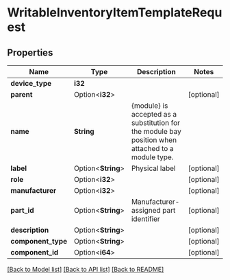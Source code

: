 # WritableInventoryItemTemplateRequest

## Properties

Name | Type | Description | Notes
------------ | ------------- | ------------- | -------------
**device_type** | **i32** |  | 
**parent** | Option<**i32**> |  | [optional]
**name** | **String** | {module} is accepted as a substitution for the module bay position when attached to a module type. | 
**label** | Option<**String**> | Physical label | [optional]
**role** | Option<**i32**> |  | [optional]
**manufacturer** | Option<**i32**> |  | [optional]
**part_id** | Option<**String**> | Manufacturer-assigned part identifier | [optional]
**description** | Option<**String**> |  | [optional]
**component_type** | Option<**String**> |  | [optional]
**component_id** | Option<**i64**> |  | [optional]

[[Back to Model list]](../README.md#documentation-for-models) [[Back to API list]](../README.md#documentation-for-api-endpoints) [[Back to README]](../README.md)


